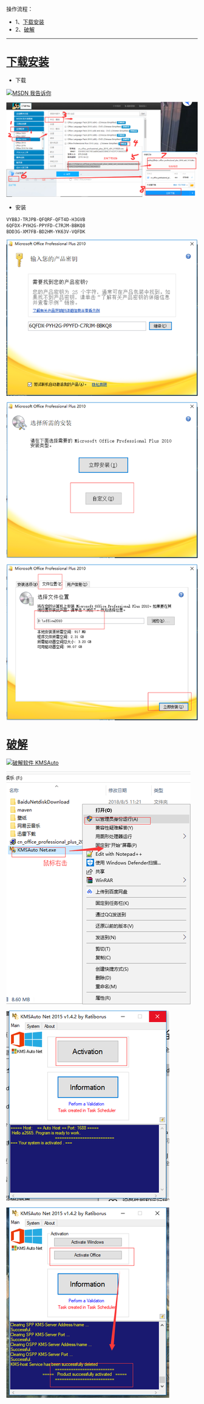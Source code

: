 操作流程：
- 1、[下载安装](#office2010-01)
- 2、[破解](#office2010-02)

***

# <a name="office2010-01" href="#" >下载安装</a>
- 下载

[![](https://img.shields.io/badge/MSDN-我告诉你-red.svg "MSDN 我告诉你")](https://msdn.itellyou.cn/)

![](image/1-1.png)

- 安装

```
VYBBJ-TRJPB-QFQRF-QFT4D-H3GVB
6QFDX-PYH2G-PPYFD-C7RJM-BBKQ8
BDD3G-XM7FB-BD2HM-YK63V-VQFDK
```

![](image/1-2.png)

![](image/1-3.png)

![](image/1-4.png)

# <a name="office2010-02" href="#" >破解</a>

[![](https://img.shields.io/badge/破解软件-KMSAuto-green.svg "破解软件 KMSAuto")](https://pan.baidu.com/s/1ZA6ho2d5I-A19qdhh7-bGw)


![](image/1-5.png)

![](image/1-6.png)

![](image/1-7.png)